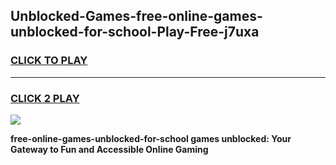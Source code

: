 
## Unblocked-Games-free-online-games-unblocked-for-school-Play-Free-j7uxa
<h3>
<a href="https://premium76.site?title=free-online-games-unblocked-for-school&ref=21A">CLICK TO PLAY</a></h3>
<hr>

<h3>
<a href="https://premium76.site?title=free-online-games-unblocked-for-school&ref=21A">CLICK 2 PLAY</a>
  
</h3>

<a href="https://premium76.site?title=free-online-games-unblocked-for-school&ref=21A"><img src="https://clearcache.store/games.png"></a>


**free-online-games-unblocked-for-school games unblocked: Your Gateway to Fun and Accessible Online Gaming**
